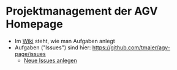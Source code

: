 Projektmanagement der AGV Homepage
==================================

* Im [Wiki](https://github.com/tmaier/agv-page/wiki) steht, wie man Aufgaben anlegt
* Aufgaben ("Issues") sind hier: https://github.com/tmaier/agv-page/issues
  * [Neue Issues anlegen](https://github.com/tmaier/agv-page/issues/new)
